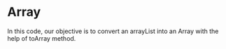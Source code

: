 # Array
In this code, our objective is to convert an arrayList into an Array with the help of toArray method.
